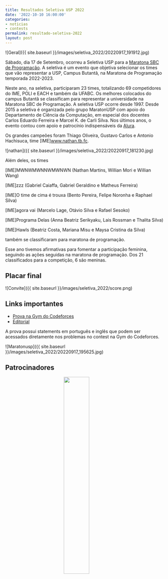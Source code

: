 ```yaml
---
title: Resultados Seletiva USP 2022
date: '2022-10-10 16:00:00'
categories:
- noticias
- contests
permalink: resultado-seletiva-2022
layout: post
---
```


![Geral]({{ site.baseurl }}/images/seletiva_2022/20220917_191912.jpg)


Sábado, dia 17 de Setembro, ocorreu a Seletiva USP para a [Maratona SBC de Programação](http://maratona.sbc.org.br/). A seletiva é um evento que objetiva selecionar os times que vão representar a USP, Campus Butantã, na Maratona de Programação temporada 2022-2023. 

Neste ano, na seletiva, participaram 23 times, totalizando 69 competidores do IME, POLI e EACH e também da UFABC. Os melhores colocados do campus Butantã se classificam para representar a universidade na Maratona SBC de Programação. A seletiva USP ocorre desde  1997. Desde 2015 a seletiva é organizada pelo grupo MaratonUSP com apoio do Departamento de Ciência da Computação, em especial dos docentes Carlos Eduardo Ferreira e Marcel K. de Carli Silva. Nos últimos anos, o evento contou com apoio e patrocínio indispensáveis da [Alura](https://www.alura.com.br/).

Os grandes campeões foram Thiago Oliveira, Gustavo Carlos e Antonio Hachisuca, time [IME]www.nathan.tb.fc. 

![nathan]({{ site.baseurl }}/images/seletiva_2022/20220917_181230.jpg)


Além deles, os times 

[IME]MWNWMWNNWMWNWN (Nathan Martins, Willian Mori e Willian Wang)

[IME]zzz (Gabriel Caiaffa, Gabriel Geraldino e Matheus Ferreira)

[IME]O time de cima é trouxa (Bento Pereira, Felipe Noronha e Raphael Silva)

[IME]agora vai (Marcelo Lage, Otávio Silva e Rafael Sesoko)

[IME]Programa Delas (Anna Beatriz Serikyaku, Lais Rossman e Thalita Silva) 

[IME]Hawls (Beatriz Costa, Mariana Misu e Maysa Cristina da Silva)

também se classificaram para maratona de programação.

Esse ano tivemos afirmativas para fomentar a participação feminina, seguindo as ações seguidas na maratona de programação. Dos 21 classificados para a competição, 6 são meninas.

## Placar final

![Convite]({{ site.baseurl }}/images/seletiva_2022/score.png)

## Links importantes

- [Prova na Gym do Codeforces](https://codeforces.com/gym/103934)
- [Editorial](https://www.overleaf.com/read/jdzjzzczmynd)

A prova possui statements em português e inglês que podem ser acessados diretamente nos problemas no contest na Gym do Codeforces.

![Maratonusp]({{ site.baseurl }}/images/seletiva_2022/20220917_195625.jpg)

## Patrocinadores

<p align="middle">
    <a href="https://www.alura.com.br/">
        <img src="{{ site.baseurl }}/forestryio/images/alura.png" style="width:40%;
height:40%;margin-right:10%">
    </a>
</p>
